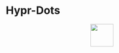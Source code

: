 # Hypr-Dots
<p align="center">
  <a href="https://archlinux.org/" target="_blank">
    <img src="https://raw.githubusercontent.com/JaKooLit/arch-hyprland/main/assets/arch.svg" height="60" />
  </a>
</p>
